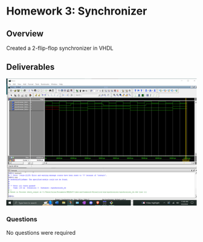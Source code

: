 # Homework 3: Synchronizer

## Overview
Created a 2-flip-flop synchronizer in VHDL

## Deliverables
![HW3 Screenshot](https://raw.githubusercontent.com/msu-eele-fpga/labs-and-homework-Krisallick/hw-3/docs/assets/Synchronizer_Works.png?token=GHSAT0AAAAAACWTZ7XKNBICT52WNABICHO2ZWXLBZA)

### Questions 
No questions were required
